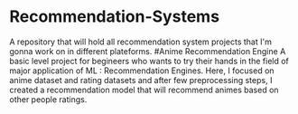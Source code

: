 # Recommendation-Systems
A repository that will hold all recommendation system projects that I'm gonna work on in different plateforms.
#Anime Recommendation Engine
A basic level project for begineers who wants to try their hands in the field of major application of ML : Recommendation Engines.
Here, I focused on anime dataset and rating datasets and after few preprocessing steps, I created a recommendation model that will recommend animes based on other people ratings.

